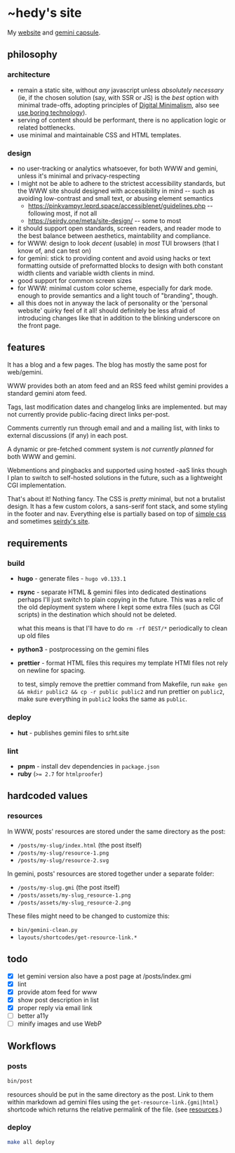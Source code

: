 # ~hedy's site

My [website](https://home.hedy.dev/) and [gemini capsule](gemini://gmi.hedy.dev/).

## philosophy

### architecture

- remain a static site, without *any* javascript unless *absolutely necessary*
  (ie, if the chosen solution (say, with SSR or JS) is the *best* option with
  minimal trade-offs, adopting principles of [Digital
  Minimalism](https://calnewport.com/on-digital-minimalism/), also see [use boring
  technology](https://boringtechnology.club)).
- serving of content should be performant, there is no application logic or
  related bottlenecks.
- use minimal and maintainable CSS and HTML templates.

### design

- no user-tracking or analytics whatsoever, for both WWW and gemini, unless it's
  minimal and privacy-respecting
- I might not be able to adhere to the strictest accessibility standards, but
  the WWW site should designed with accessibility in mind -- such as avoiding
  low-contrast and small text, or abusing element semantics
  - https://pinkvampyr.leprd.space/accessiblenet/guidelines.php -- following most, if not all
  - https://seirdy.one/meta/site-design/ -- some to most
- it should support open standards, screen readers, and reader mode to the best
  balance between aesthetics, maintability and compliance.
- for WWW: design to look *decent* (usable) in *most* TUI browsers (that I know
  of, and can test on)
- for gemini: stick to providing content and avoid using hacks or text
  formatting outside of preformatted blocks to design with both constant width
  clients and variable width clients in mind.
- good support for common screen sizes
- for WWW: minimal custom color scheme, especially for dark mode. enough to
  provide semantics and a light touch of "branding", though.
- all this does not in anyway the lack of personality or the 'personal website'
  quirky feel of it all! should definitely be less afraid of introducing changes
  like that in addition to the blinking underscore on the front page.

## features

It has a blog and a few pages. The blog has mostly the same post for web/gemini.

WWW provides both an atom feed and an RSS feed whilst gemini provides a standard
gemini atom feed.

Tags, last modification dates and changelog links are implemented. but may not
currently provide public-facing direct links per-post.

Comments currently run through email and and a mailing list, with links to
external discussions (if any) in each post.

A dynamic or pre-fetched comment system is *not currently planned* for both WWW
and gemini.

Webmentions and pingbacks and supported using hosted -aaS links though I plan to
switch to self-hosted solutions in the future, such as a lightweight CGI
implementation.

That's about it! Nothing fancy. The CSS is *pretty* minimal, but not a brutalist
design. It has a few custom colors, a sans-serif font stack, and some styling in
the footer and nav. Everything else is partially based on top of [simple
css](https://simplecss.org) and sometimes [seirdy's site](https://seirdy.one).

## requirements

### build
- **hugo** - generate files - `hugo v0.133.1`

- **rsync** - separate HTML & gemini files into dedicated destinations
  perhaps I'll just switch to plain copying in the future. This was a relic of
  the old deployment system where I kept some extra files (such as CGI scripts)
  in the destination which should not be deleted.

  what this means is that I'll have to do `rm -rf DEST/*` periodically to clean
  up old files

- **python3** - postprocessing on the gemini files

- **prettier** - format HTML files
  this requires my template HTMl files not rely on newline for spacing.

  to test, simply remove the prettier command from Makefile, run `make gen &&
  mkdir public2 && cp -r public public2` and run prettier on `public2`, make
  sure everything in `public2` looks the same as `public`.

### deploy
- **hut** - publishes gemini files to srht.site

### lint
- **pnpm** - install dev dependencies in `package.json`
- **ruby** (`>= 2.7` for `htmlproofer`)

## hardcoded values

### resources

In WWW, posts' resources are stored under the same directory as the post:
- `/posts/my-slug/index.html` (the post itself)
- `/posts/my-slug/resource-1.png`
- `/posts/my-slug/resource-2.svg`

In gemini, posts' resources are stored together under a separate folder:
- `/posts/my-slug.gmi` (the post itself)
- `/posts/assets/my-slug_resource-1.png`
- `/posts/assets/my-slug_resource-2.png`

These files might need to be changed to customize this:
- `bin/gemini-clean.py`
- `layouts/shortcodes/get-resource-link.*`

## todo

- [x] let gemini version also have a post page at /posts/index.gmi
- [x] lint
- [x] provide atom feed for www
- [x] show post description in list
- [x] proper reply via email link
- [ ] better a11y
- [ ] minify images and use WebP

## Workflows

### posts

```sh
bin/post
```

resources should be put in the same directory as the post. Link to them within
markdown ad gemini files using the `get-resource-link.{gmi|html}` shortcode
which returns the relative permalink of the file. (see [resources](#resources).)

### deploy

```sh
make all deploy
```
